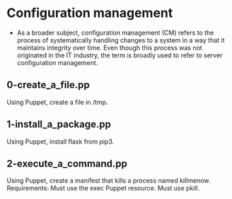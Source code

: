 # Configuration management
* As a broader subject, configuration management (CM) refers to the process of systematically handling changes to a system in a way that it maintains integrity over time. Even though this process was not originated in the IT industry, the term is broadly used to refer to server configuration management.
## 0-create_a_file.pp
Using Puppet, create a file in /tmp.
## 1-install_a_package.pp
Using Puppet, install flask from pip3.
## 2-execute_a_command.pp
Using Puppet, create a manifest that kills a process named killmenow.
Requirements:
	Must use the exec Puppet resource.
	Must use pkill.
